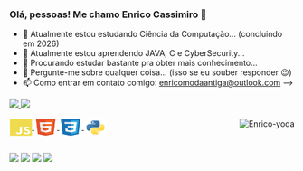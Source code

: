 ### Olá, pessoas! Me chamo Enrico Cassimiro 👋

- 🔭 Atualmente estou estudando Ciência da Computação... (concluindo em 2026)
- 🌱 Atualmente estou aprendendo JAVA, C e CyberSecurity...
- 🤔 Procurando estudar bastante pra obter mais conhecimento...
- 💬 Pergunte-me sobre qualquer coisa... (isso se eu souber responder 😉)
- 📫 Como entrar em contato comigo: enricomodaantiga@outlook.com
-->
 <div>
  <a href="https://github.com/EnricoCassimiro">
  <img height="180em" src="https://github-readme-stats.vercel.app/api?username=EnricoCassimiro&show_icons=true&theme=dark&include_all_commits=true&count_private=true"/>
  <img height="180em" src="https://github-readme-stats.vercel.app/api/top-langs/?username=EnricoCassimiro&layout=compact&langs_count=16&theme=dark"/>
</div>
<div style="display: inline_block"><br>
  <img align="center" alt="Enrico-Js" height="30" width="40" src="https://raw.githubusercontent.com/devicons/devicon/master/icons/javascript/javascript-plain.svg">
  <img align="center" alt="Enrico-HTML" height="30" width="40" src="https://raw.githubusercontent.com/devicons/devicon/master/icons/html5/html5-original.svg">
  <img align="center" alt="Enrico-CSS" height="30" width="40" src="https://raw.githubusercontent.com/devicons/devicon/master/icons/css3/css3-original.svg">
  <img align="center" alt="Enrico-Python" height="30" width="40" src="https://raw.githubusercontent.com/devicons/devicon/master/icons/python/python-original.svg">
  <img align="right" alt="Enrico-yoda" src="hi.gif">
</div>
  
  ##
 
<div> 
  <a href="" target="_blank"><img src="https://img.shields.io/badge/YouTube-FF0000?style=for-the-badge&logo=youtube&logoColor=white" target="_blank"></a>
  <a href="https://instagram.com/enricocassimiro" target="_blank"><img src="https://img.shields.io/badge/-Instagram-%23E4405F?style=for-the-badge&logo=instagram&logoColor=white" target="_blank"></a>
  <a href = "mailto:enricomodaantiga@outlook.com"><img src="https://img.shields.io/badge/-Gmail-%23333?style=for-the-badge&logo=gmail&logoColor=white" target="_blank"></a>
  <a href="https://www.linkedin.com/in/enrico-cassimiro-8753a8269/" target="_blank"><img src="https://img.shields.io/badge/-LinkedIn-%230077B5?style=for-the-badge&logo=linkedin&logoColor=white" target="_blank"></a> 

</div>
